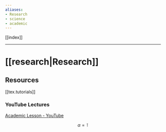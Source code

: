 ```yaml
---
aliases:
- Research
- science
- academic
---
```


[[index]]

---

# [[research|Research]]

## Resources

[[tex.tutorials]]
### YouTube Lectures

[Academic Lesson - YouTube](https://www.youtube.com/channel/UCwM4EI8mqvsSUR7Ou1D0qrA)

$$
\alpha = \intercal
$$

